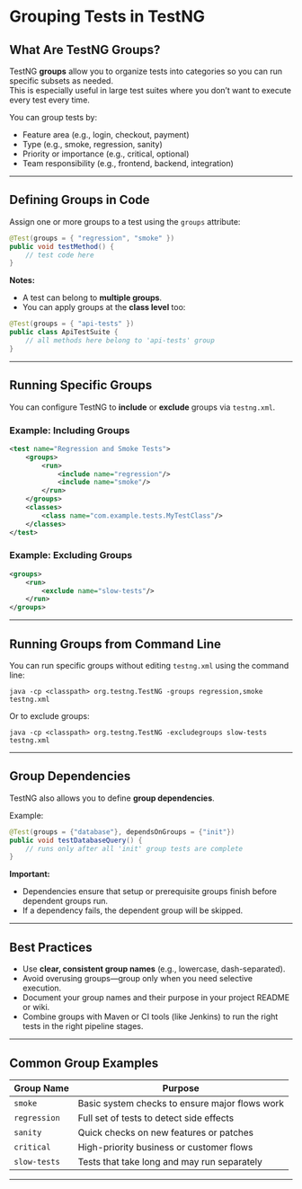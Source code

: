 
# Grouping Tests in TestNG

## What Are TestNG Groups?

TestNG **groups** allow you to organize tests into categories so you can run specific subsets as needed.  
This is especially useful in large test suites where you don’t want to execute every test every time.

You can group tests by:
- Feature area (e.g., login, checkout, payment)
- Type (e.g., smoke, regression, sanity)
- Priority or importance (e.g., critical, optional)
- Team responsibility (e.g., frontend, backend, integration)

---

## Defining Groups in Code

Assign one or more groups to a test using the `groups` attribute:

```java
@Test(groups = { "regression", "smoke" })
public void testMethod() {
    // test code here
}
```

 **Notes:**
- A test can belong to **multiple groups**.
- You can apply groups at the **class level** too:
  
```java
@Test(groups = { "api-tests" })
public class ApiTestSuite {
    // all methods here belong to 'api-tests' group
}
```

---

## Running Specific Groups

You can configure TestNG to **include** or **exclude** groups via `testng.xml`.

### Example: Including Groups

```xml
<test name="Regression and Smoke Tests">
    <groups>
        <run>
            <include name="regression"/>
            <include name="smoke"/>
        </run>
    </groups>
    <classes>
        <class name="com.example.tests.MyTestClass"/>
    </classes>
</test>
```

### Example: Excluding Groups

```xml
<groups>
    <run>
        <exclude name="slow-tests"/>
    </run>
</groups>
```

---

## Running Groups from Command Line

You can run specific groups without editing `testng.xml` using the command line:

```
java -cp <classpath> org.testng.TestNG -groups regression,smoke testng.xml
```

Or to exclude groups:

```
java -cp <classpath> org.testng.TestNG -excludegroups slow-tests testng.xml
```

---

## Group Dependencies

TestNG also allows you to define **group dependencies**.

Example:

```java
@Test(groups = {"database"}, dependsOnGroups = {"init"})
public void testDatabaseQuery() {
    // runs only after all 'init' group tests are complete
}
```

 **Important:**
- Dependencies ensure that setup or prerequisite groups finish before dependent groups run.
- If a dependency fails, the dependent group will be skipped.

---

## Best Practices

- Use **clear, consistent group names** (e.g., lowercase, dash-separated).
- Avoid overusing groups—group only when you need selective execution.
- Document your group names and their purpose in your project README or wiki.
- Combine groups with Maven or CI tools (like Jenkins) to run the right tests in the right pipeline stages.

---

## Common Group Examples

| Group Name   | Purpose                                     |
|--------------|--------------------------------------------|
| `smoke`      | Basic system checks to ensure major flows work |
| `regression` | Full set of tests to detect side effects    |
| `sanity`     | Quick checks on new features or patches     |
| `critical`   | High-priority business or customer flows    |
| `slow-tests` | Tests that take long and may run separately |

---

